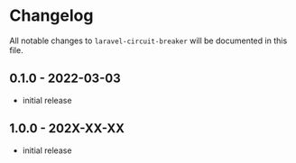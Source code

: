 # Changelog

All notable changes to `laravel-circuit-breaker` will be documented in this file.

## 0.1.0 - 2022-03-03

- initial release

## 1.0.0 - 202X-XX-XX

- initial release
